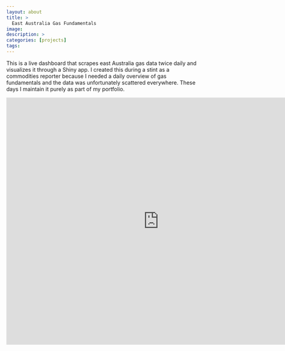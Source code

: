 ```yaml
---
layout: about
title: > 
  East Australia Gas Fundamentals
image: 
description: >
categories: [projects]
tags:
---
```


This is a live dashboard that scrapes east Australia gas data twice daily and visualizes it through a Shiny app. I created this during a stint as a commodities reporter because I needed a daily overview of gas fundamentals and the data was unfortunately scattered everywhere. These days I maintain it purely as part of my portfolio.

<iframe src="https://jonfoong.shinyapps.io/ausdashboard/" 
style="border:none;width:800px;height:650px;" scrolling="yes" target="_blank"></iframe>
